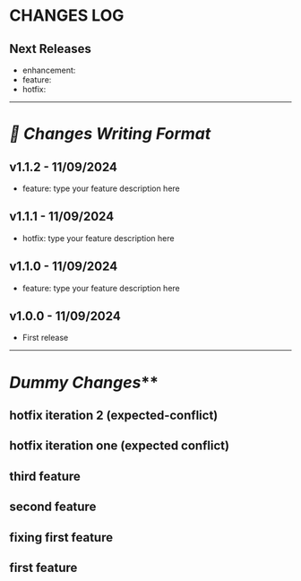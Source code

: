 # CHANGES LOG

## Next Releases
- enhancement: 
- feature:
- hotfix: 
---
# **_📝 Changes Writing Format_**
## v1.1.2 - 11/09/2024
- feature: type your feature description here
## v1.1.1 - 11/09/2024
- hotfix: type your feature description here
## v1.1.0 - 11/09/2024
- feature: type your feature description here
## v1.0.0 - 11/09/2024
- First release
---
# _Dummy Changes_**
## hotfix iteration 2 (expected-conflict)
## hotfix iteration one (expected conflict)
## third feature
## second feature
## fixing first feature
## first feature